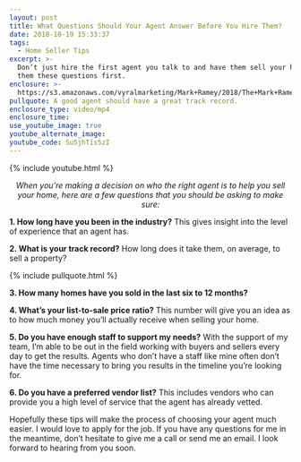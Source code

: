 ```yaml
---
layout: post
title: What Questions Should Your Agent Answer Before You Hire Them?
date: 2018-10-19 15:33:37
tags:
  - Home Seller Tips
excerpt: >-
  Don’t just hire the first agent you talk to and have them sell your home. Ask
  them these questions first.
enclosure: >-
  https://s3.amazonaws.com/vyralmarketing/Mark+Ramey/2018/The+Mark+Ramey+Group-+questions+to+ask+your+agent.mp4
pullquote: A good agent should have a great track record.
enclosure_type: video/mp4
enclosure_time:
use_youtube_image: true
youtube_alternate_image:
youtube_code: Su5jhTis5zI
---
```


{% include youtube.html %}

<p style="text-align: center;"><em>When you’re making a decision on who the right agent is to help you sell your home, here are a few questions that you should be asking to make sure:</em></p>

**1. How long have you been in the industry?** This gives insight into the level of experience that an agent has.

**2. What is your track record?** How long does it take them, on average, to sell a property?

{% include pullquote.html %}

**3. How many homes have you sold in the last six to 12 months?**

**4. What’s your list-to-sale price ratio?** This number will give you an idea as to how much money you’ll actually receive when selling your home.

**5. Do you have enough staff to support my needs?** With the support of my team, I’m able to be out in the field working with buyers and sellers every day to get the results. Agents who don’t have a staff like mine often don’t have the time necessary to bring you results in the timeline you’re looking for.

**6. Do you have a preferred vendor list?** This includes vendors who can provide you a high level of service that the agent has already vetted.

Hopefully these tips will make the process of choosing your agent much easier. I would love to apply for the job. If you have any questions for me in the meantime, don’t hesitate to give me a call or send me an email. I look forward to hearing from you soon.